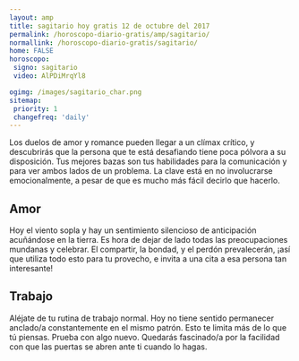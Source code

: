 ```yaml
---
layout: amp
title: sagitario hoy gratis 12 de octubre del 2017 
permalink: /horoscopo-diario-gratis/amp/sagitario/
normallink: /horoscopo-diario-gratis/sagitario/
home: FALSE
horoscopo:
 signo: sagitario
 video: AlPDiMrqYl8

ogimg: /images/sagitario_char.png
sitemap:
 priority: 1
 changefreq: 'daily'
---
```



Los duelos de amor y romance pueden llegar a un clímax crítico, y descubrirás que la persona que te está desafiando tiene poca pólvora a su disposición. Tus mejores bazas son tus habilidades para la comunicación y para ver ambos lados de un problema. La clave está en no involucrarse emocionalmente, a pesar de que es mucho más fácil decirlo que hacerlo.

## Amor

Hoy el viento sopla y hay un sentimiento silencioso de anticipación acuñándose en la tierra. Es hora de dejar de lado todas las preocupaciones mundanas y celebrar. El compartir, la bondad, y el perdón prevalecerán, ¡así que utiliza todo esto para tu provecho, e invita a una cita a esa persona tan interesante!

## Trabajo

Aléjate de tu rutina de trabajo normal. Hoy no tiene sentido permanecer anclado/a constantemente en el mismo patrón. Esto te limita más de lo que tú piensas. Prueba con algo nuevo. Quedarás fascinado/a por la facilidad con que las puertas se abren ante ti cuando lo hagas.
